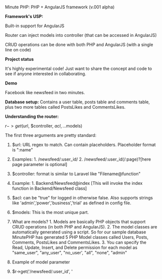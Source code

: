 Minute PHP: PHP + AngularJS framework (v.001 alpha)

**Framework's USP:**

Built-in support for AngularJS

Router can inject models into controller (that can be accessed in AngularJS)

CRUD operations can be done with both PHP and AngularJS (with a single line on code)

**Project status**

It's highly experimental code! Just want to share the concept and code to see if anyone interested in collaborating.

**Demo**

Facebook like newsfeed in two minutes.

**Database setup:** Contains a user table, posts table and comments table, plus two more tables called PostsLikes and CommentsLikes.

**Understanding the router:**

$r->get($url, $controller, $acl, …$models)

The first three arguments are pretty standard:

1. $url: URL regex to match. Can contain placeholders. Placeholder format is ":name"
  1. Examples:
    1. /newsfeed/:user\_id/
    2. /newsfeed/:user\_id(/:page)?[here page parameter is optional]

2. $controller: format is similar to Laravel like "Filename@function"
  1. Example:
    1. Backend/Newsfeed@index [This will invoke the index function in Backend/Newsfeed class]

3. $acl: can be "true" for logged in otherwise false. Also supports strings like 'admin','power','business','trial' as defined in config file.
4. $models: This is the most unique part. 
  1. What are models?
    1. Models are basically PHP objects that support CRUD operations (in both PHP and AngularJS). 
    2. The model classes are automatically generated using a script. So for our sample database MinutePHP has generated 5 PHP Model classes called Users, Posts, Comments, PostsLikes and CommentsLikes.
    3. You can specify the Read, Update, Insert, and Delete permission for each model as "same\_user", "any\_user", "no\_user', "all", "none", "admin"

5. Example of model parameter
  1. $r->get('/newsfeed/:user\_id', '
